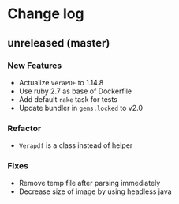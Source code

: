 # Change log

## unreleased (master)

### New Features

* Actualize `VeraPDF` to 1.14.8
* Use ruby 2.7 as base of Dockerfile
* Add default `rake` task for tests
* Update bundler in `gems.locked` to v2.0

### Refactor

* `Verapdf` is a class instead of helper

### Fixes

* Remove temp file after parsing immediately
* Decrease size of image by using headless java
